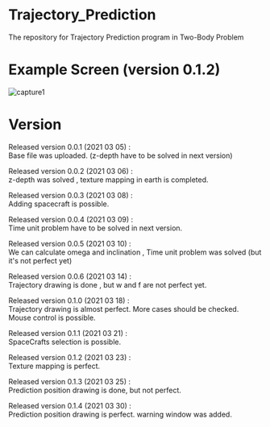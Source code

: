 # Trajectory_Prediction
The repository for Trajectory Prediction program in Two-Body Problem 
   
# Example Screen (version 0.1.2)   
![capture1](https://user-images.githubusercontent.com/61923882/112078834-74893f00-8bc2-11eb-8f1c-360f35180e6d.PNG)


# Version
Released version 0.0.1 (2021 03 05) :   
Base file was uploaded. (z-depth have to be solved in next version)   
   
Released version 0.0.2 (2021 03 06) :  
z-depth was solved , texture mapping in earth is completed.   
   
Released version 0.0.3 (2021 03 08) :  
Adding spacecraft is possible.   
   
Released version 0.0.4 (2021 03 09) :  
Time unit problem have to be solved in next version.   
   
Released version 0.0.5 (2021 03 10) :   
We can calculate omega and inclination , Time unit problem was solved (but it's not perfect yet)   
   
Released version 0.0.6 (2021 03 14) :   
Trajectory drawing is done , but w and f are not perfect yet.   

Released version 0.1.0 (2021 03 18) :   
Trajectory drawing is almost perfect. More cases should be checked.    
Mouse control is possible.   
   
Released version 0.1.1 (2021 03 21) :   
SpaceCrafts selection is possible.
   
Released version 0.1.2 (2021 03 23) :   
Texture mapping is perfect.   
   
Released version 0.1.3 (2021 03 25) :   
Prediction position drawing is done, but not perfect.
   
Released version 0.1.4 (2021 03 30) :   
Prediction position drawing is perfect. warning window was added.   
   
